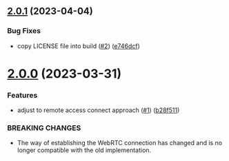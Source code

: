 ## [2.0.1](https://github.com/Cumulocity-IoT/cumulocity-webrtc-webcam-plugin/compare/v2.0.0...v2.0.1) (2023-04-04)


### Bug Fixes

* copy LICENSE file into build ([#2](https://github.com/Cumulocity-IoT/cumulocity-webrtc-webcam-plugin/issues/2)) ([e746dcf](https://github.com/Cumulocity-IoT/cumulocity-webrtc-webcam-plugin/commit/e746dcf7fde4db64a474565f0515c79628334a17))

# [2.0.0](https://github.com/Cumulocity-IoT/cumulocity-webrtc-webcam-plugin/compare/v1.0.0...v2.0.0) (2023-03-31)


### Features

* adjust to remote access connect approach ([#1](https://github.com/Cumulocity-IoT/cumulocity-webrtc-webcam-plugin/issues/1)) ([b28f511](https://github.com/Cumulocity-IoT/cumulocity-webrtc-webcam-plugin/commit/b28f511cc6f57379438469452bfdc281483337dd))


### BREAKING CHANGES

* The way of establishing the WebRTC connection has changed and is no longer compatible with the old implementation.
